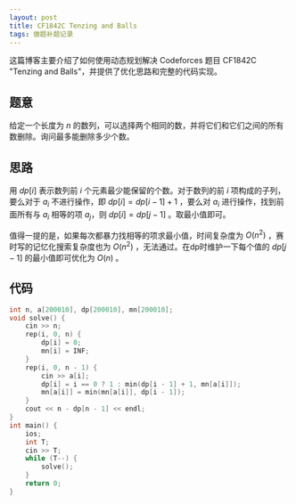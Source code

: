 ```yaml
---
layout: post
title: CF1842C Tenzing and Balls
tags: 做题补题记录
---
```


这篇博客主要介绍了如何使用动态规划解决 Codeforces 题目 CF1842C "Tenzing and Balls"，并提供了优化思路和完整的代码实现。

## 题意

给定一个长度为 ${n}$ 的数列，可以选择两个相同的数，并将它们和它们之间的所有数删除。询问最多能删除多少个数。

## 思路

用 $dp[i]$ 表示数列前 $i$ 个元素最少能保留的个数。对于数列的前 $i$ 项构成的子列，要么对于 $a_i$ 不进行操作，即 $dp[i]=dp[i-1]+1$ ，要么对 $a_i$ 进行操作，找到前面所有与 $a_i$ 相等的项 $a_j$，则 $dp[i]=dp[j-1]$ 。取最小值即可。

值得一提的是，如果每次都暴力找相等的项求最小值，时间复杂度为 $O(n^2)$ ，赛时写的记忆化搜索复杂度也为 $O(n^2)$ ，无法通过。在dp时维护一下每个值的 $dp[j-1]$ 的最小值即可优化为 $O(n)$ 。

## 代码

```cpp
int n, a[200010], dp[200010], mn[200010];
void solve() {
    cin >> n;
    rep(i, 0, n) {
        dp[i] = 0;
        mn[i] = INF;
    }
    rep(i, 0, n - 1) {
        cin >> a[i];
        dp[i] = i == 0 ? 1 : min(dp[i - 1] + 1, mn[a[i]]);
        mn[a[i]] = min(mn[a[i]], dp[i - 1]);
    }
    cout << n - dp[n - 1] << endl;
}
int main() {
    ios;
    int T;
    cin >> T;
    while (T--) {
        solve();
    }
    return 0;
}
```
